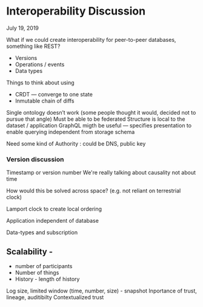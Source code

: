 # Interoperability Discussion

July 19, 2019

What if we could create interoperability for peer-to-peer databases, something
like REST?

- Versions
- Operations / events
- Data types

Things to think about using
- CRDT — converge to one state
- Inmutable chain of diffs

Single ontology doesn’t work (some people thought it would, decided not to pursue that angle)
Must be able to be federated
Structure is local to the dataset / application
GraphQL migth be useful — specifies presentation to enable querying independent from storage schema

Need some kind of Authority : could be DNS, public key

### Version discussion
Timestamp or version number
We're really talking about causality not about time

How would this be solved across space?  (e.g. not reliant on terrestrial clock)

Lamport clock to create local ordering

Application independent of database

Data-types and subscription


## Scalability -
- number of participants
- Number of things
- History - length of history

Log size, limited window (time, number, size) - snapshot
Inportance of trust, lineage, auditibilty
Contextualized trust

